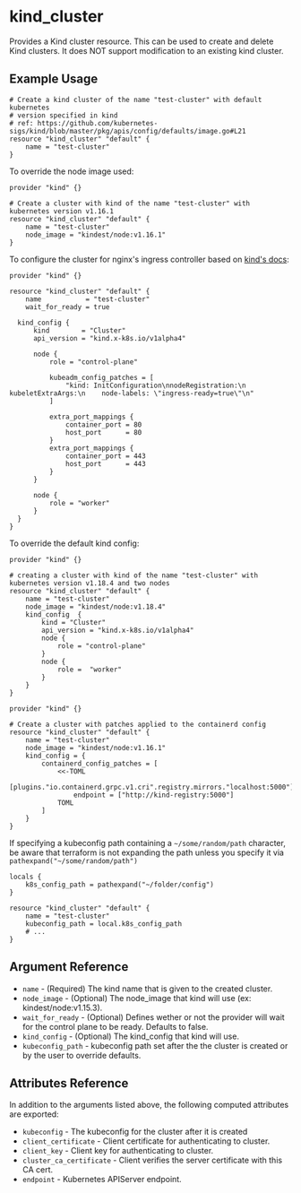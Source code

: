 # kind_cluster

Provides a Kind cluster resource. This can be used to create and delete Kind
clusters. It does NOT support modification to an existing kind cluster.

## Example Usage

```hcl
# Create a kind cluster of the name "test-cluster" with default kubernetes
# version specified in kind
# ref: https://github.com/kubernetes-sigs/kind/blob/master/pkg/apis/config/defaults/image.go#L21
resource "kind_cluster" "default" {
    name = "test-cluster"
}
```

To override the node image used:

```hcl
provider "kind" {}

# Create a cluster with kind of the name "test-cluster" with kubernetes version v1.16.1
resource "kind_cluster" "default" {
    name = "test-cluster"
    node_image = "kindest/node:v1.16.1"
}
```

To configure the cluster for nginx's ingress controller based on [kind's docs](https://kind.sigs.k8s.io/docs/user/ingress/):

```hcl
provider "kind" {}

resource "kind_cluster" "default" {
    name           = "test-cluster"
    wait_for_ready = true

  kind_config {
      kind        = "Cluster"
      api_version = "kind.x-k8s.io/v1alpha4"

      node {
          role = "control-plane"

          kubeadm_config_patches = [
              "kind: InitConfiguration\nnodeRegistration:\n  kubeletExtraArgs:\n    node-labels: \"ingress-ready=true\"\n"
          ]

          extra_port_mappings {
              container_port = 80
              host_port      = 80
          }
          extra_port_mappings {
              container_port = 443
              host_port      = 443
          }
      }

      node {
          role = "worker"
      }
  }
}
```

To override the default kind config:

```hcl
provider "kind" {}

# creating a cluster with kind of the name "test-cluster" with kubernetes version v1.18.4 and two nodes
resource "kind_cluster" "default" {
    name = "test-cluster"
    node_image = "kindest/node:v1.18.4"
    kind_config  {
        kind = "Cluster"
        api_version = "kind.x-k8s.io/v1alpha4"
        node {
            role = "control-plane"
        }
        node {
            role =  "worker"
        }
    }
}
```


```hcl
provider "kind" {}

# Create a cluster with patches applied to the containerd config
resource "kind_cluster" "default" {
    name = "test-cluster"
    node_image = "kindest/node:v1.16.1"
    kind_config = {
        containerd_config_patches = [
            <<-TOML
            [plugins."io.containerd.grpc.v1.cri".registry.mirrors."localhost:5000"]
                endpoint = ["http://kind-registry:5000"]
            TOML
        ]
    }
}
```

If specifying a kubeconfig path containing a `~/some/random/path` character, be aware that terraform is not expanding the path unless you specify it via `pathexpand("~/some/random/path")`

```hcl
locals {
    k8s_config_path = pathexpand("~/folder/config")
}

resource "kind_cluster" "default" {
    name = "test-cluster"
    kubeconfig_path = local.k8s_config_path
    # ...
}
```

## Argument Reference

* `name` - (Required) The kind name that is given to the created cluster.
* `node_image` - (Optional) The node_image that kind will use (ex: kindest/node:v1.15.3).
* `wait_for_ready` - (Optional) Defines wether or not the provider will wait for the control plane to be ready. Defaults to false.
* `kind_config` - (Optional) The kind_config that kind will use.
* `kubeconfig_path` - kubeconfig path set after the the cluster is created or by the user to override defaults.

## Attributes Reference

In addition to the arguments listed above, the following computed attributes are
exported:

* `kubeconfig` - The kubeconfig for the cluster after it is created
* `client_certificate` - Client certificate for authenticating to cluster.
* `client_key` - Client key for authenticating to cluster.
* `cluster_ca_certificate` - Client verifies the server certificate with this CA cert.
* `endpoint` - Kubernetes APIServer endpoint.
